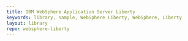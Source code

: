 ```yaml
---
title: IBM WebSphere Application Server Liberty
keywords: library, sample, WebSphere Liberty, WebSphere, Liberty
layout: library
repo: websphere-liberty
---
```

